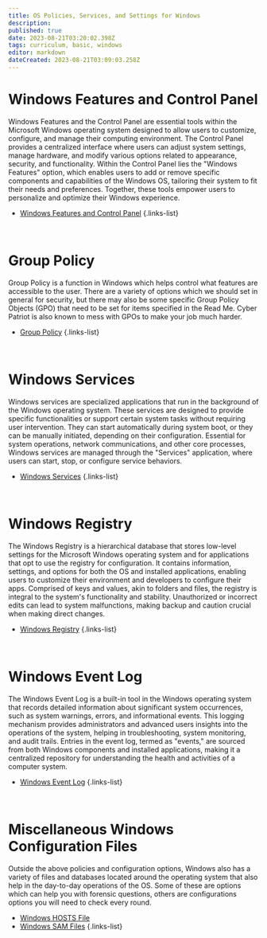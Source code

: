 ```yaml
---
title: OS Policies, Services, and Settings for Windows
description: 
published: true
date: 2023-08-21T03:20:02.398Z
tags: curriculum, basic, windows
editor: markdown
dateCreated: 2023-08-21T03:09:03.258Z
---
```


# Windows Features and Control Panel
Windows Features and the Control Panel are essential tools within the Microsoft Windows operating system designed to allow users to customize, configure, and manage their computing environment. The Control Panel provides a centralized interface where users can adjust system settings, manage hardware, and modify various options related to appearance, security, and functionality. Within the Control Panel lies the "Windows Features" option, which enables users to add or remove specific components and capabilities of the Windows OS, tailoring their system to fit their needs and preferences. Together, these tools empower users to personalize and optimize their Windows experience.
- [Windows Features and Control Panel](./windows/windows-features-and-control-panel)
{.links-list}

<br> 

# Group Policy
Group Policy is a function in Windows which helps control what features are accessible to the user. There are a variety of options which we should set in general for security, but there may also be some specific Group Policy Objects (GPO) that need to be set for items specified in the Read Me. Cyber Patriot is also known to mess with GPOs to make your job much harder.
- [Group Policy](./windows/group-policy)
{.links-list}

<br>

# Windows Services 
Windows services are specialized applications that run in the background of the Windows operating system. These services are designed to provide specific functionalities or support certain system tasks without requiring user intervention. They can start automatically during system boot, or they can be manually initiated, depending on their configuration. Essential for system operations, network communications, and other core processes, Windows services are managed through the "Services" application, where users can start, stop, or configure service behaviors.
- [Windows Services](./windows/windows-services)
{.links-list}

<br>

# Windows Registry
The Windows Registry is a hierarchical database that stores low-level settings for the Microsoft Windows operating system and for applications that opt to use the registry for configuration. It contains information, settings, and options for both the OS and installed applications, enabling users to customize their environment and developers to configure their apps. Comprised of keys and values, akin to folders and files, the registry is integral to the system's functionality and stability. Unauthorized or incorrect edits can lead to system malfunctions, making backup and caution crucial when making direct changes.
- [Windows Registry](./windows/windows-registry)
{.links-list}

<br> 

# Windows Event Log
The Windows Event Log is a built-in tool in the Windows operating system that records detailed information about significant system occurrences, such as system warnings, errors, and informational events. This logging mechanism provides administrators and advanced users insights into the operations of the system, helping in troubleshooting, system monitoring, and audit trails. Entries in the event log, termed as "events," are sourced from both Windows components and installed applications, making it a centralized repository for understanding the health and activities of a computer system.
- [Windows Event Log](./windows/windows-event-log)
{.links-list}

<br>


# Miscellaneous Windows Configuration Files
Outside the above policies and configuration options, Windows also has a variety of files and databases located around the operating system that also help in the day-to-day operations of the OS. Some of these are options which can help you with forensic questions, others are configurations options you will need to check every round. 
- [Windows HOSTS File](./windows/windows-hosts-file)
- [Windows SAM Files](./windows/windows-sam-files)
{.links-list}

<br> 